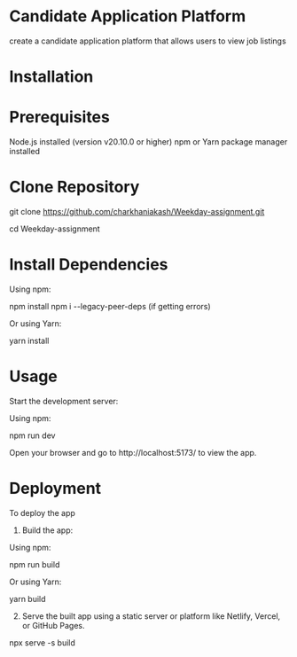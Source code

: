 # Candidate Application Platform

 create a candidate application platform that allows users to view job listings


# Installation

# Prerequisites

Node.js installed (version v20.10.0 or higher)
npm or Yarn package manager installed


# Clone Repository

git clone https://github.com/charkhaniakash/Weekday-assignment.git

cd Weekday-assignment


# Install Dependencies

Using npm:

npm install 
npm i --legacy-peer-deps (if getting errors)

Or using Yarn:

yarn install


# Usage
Start the development server:

Using npm:

npm run dev

Open your browser and go to http://localhost:5173/ to view the app.



# Deployment

To deploy the app

1) Build the app:


Using npm:

npm run build

Or using Yarn:


yarn build


2) Serve the built app using a static server or platform like Netlify, Vercel, or GitHub Pages.


npx serve -s build

